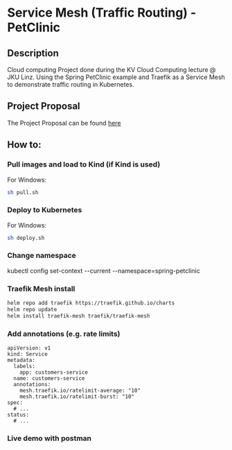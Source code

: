 # Service Mesh (Traffic Routing) - PetClinic
## Description
Cloud computing Project done during the KV Cloud Computing lecture @ JKU Linz.
Using the Spring PetClinic example and Traefik as a Service Mesh to demonstrate traffic routing in Kubernetes. 

## Project Proposal
The Project Proposal can be found [here](Proposal.md)

## How to:

### Pull images and load to Kind (if Kind is used)
For Windows:
```sh
sh pull.sh
```

### Deploy to Kubernetes
For Windows:
```sh
sh deploy.sh
```

### Change namespace
kubectl config set-context --current --namespace=spring-petclinic

### Traefik Mesh install
```sh 
helm repo add traefik https://traefik.github.io/charts
helm repo update
helm install traefik-mesh traefik/traefik-mesh
```
### Add annotations (e.g. rate limits)

```
apiVersion: v1
kind: Service
metadata:
  labels:
    app: customers-service
  name: customers-service
  annotations:
    mesh.traefik.io/ratelimit-average: "10"
    mesh.traefik.io/ratelimit-burst: "10"
spec:
  # ...
status:
  # ...
```

### Live demo with postman
